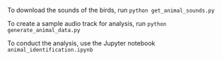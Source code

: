To download the sounds of the birds, run `python get_animal_sounds.py`

To create a sample audio track for analysis, run `python generate_animal_data.py`

To conduct the analysis, use the Jupyter notebook `animal_identification.ipynb`